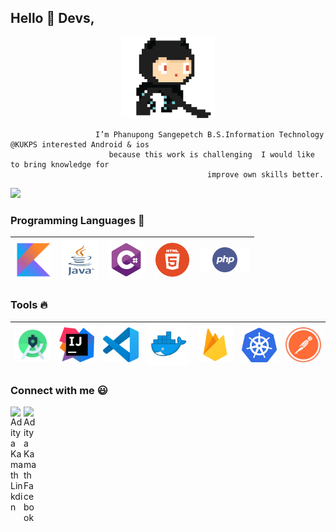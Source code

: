 <h2>Hello 👋 Devs,</h2>



<p align="center" width="100%">
   <img src="https://github.com/FzBlackduck/FzBlackduck/blob/main/image/tools/octarun.gif" width=150 > 
</p>




                       I’m Phanupong Sangepetch B.S.Information Technology @KUKPS interested Android & ios 
                          because this work is challenging  I would like to bring knowledge for 
                                                improve own skills better.


![](https://komarev.com/ghpvc/?username=your-github-FzBlackduck&label=PROFILE+VIEWS&color=blueviolet)


### Programming Languages  :rocket:
|<img src="https://github.com/FzBlackduck/FzBlackduck/blob/main/image/Programming_Languages/kotlin2.jpg" width=60> | <img src="https://github.com/FzBlackduck/FzBlackduck/blob/main/image/Programming_Languages/java.jpg" width=60  height=65> |<img src="https://github.com/FzBlackduck/FzBlackduck/blob/main/image/Programming_Languages/c%232.jpg" width=60> | <img src="https://github.com/FzBlackduck/FzBlackduck/blob/main/image/Programming_Languages/html.png" width=60> |<img src="https://github.com/FzBlackduck/FzBlackduck/blob/main/image/Programming_Languages/php.png" width=80> |
|:---:|:---:|:---:|:---:|:---:|


### Tools :fire:
|<img src="https://github.com/FzBlackduck/FzBlackduck/blob/main/image/tools/android%20studio.png" width=60> | <img src="https://github.com/FzBlackduck/FzBlackduck/blob/main/image/tools/intellij-idea.png" width=60> |<img src="https://github.com/FzBlackduck/FzBlackduck/blob/main/image/tools/vs-code.png" width=60> |<img src="https://github.com/FzBlackduck/FzBlackduck/blob/main/image/tools/docker-logo.png" width=70> | <img src="https://github.com/FzBlackduck/FzBlackduck/blob/main/image/tools/firebase.png" width=60> | <img src="https://github.com/FzBlackduck/FzBlackduck/blob/main/image/tools/kubernetes.png" width=60> | <img src="https://github.com/FzBlackduck/FzBlackduck/blob/main/image/tools/postman.png" width=60> |
|:---:|:---:|:---:|:---:|:---:|:---:|:---:|



### Connect with me :smiley:
<a href="https://www.linkedin.com/in/phanupong-sangpetch-4b3840212">
  <img align="left" alt="Aditya Kamath Linkdin" width="21px" src="https://github.com/adityakamath16/adityakamath16/blob/master/images/connect_with_me_images/linkedin.svg" />
</a>
<a href="https://www.google.com">
  <img align="left" alt="Aditya Kamath Facebook" width="21px" src="https://github.com/adityakamath16/adityakamath16/blob/master/images/connect_with_me_images/facebook.svg" />
</a>

